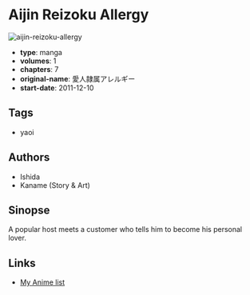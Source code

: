 # Aijin Reizoku Allergy

![aijin-reizoku-allergy](https://cdn.myanimelist.net/images/manga/2/71509.jpg)

-   **type**: manga
-   **volumes**: 1
-   **chapters**: 7
-   **original-name**: 愛人隷属アレルギー
-   **start-date**: 2011-12-10

## Tags

-   yaoi

## Authors

-   Ishida
-   Kaname (Story & Art)

## Sinopse

A popular host meets a customer who tells him to become his personal lover.

## Links

-   [My Anime list](https://myanimelist.net/manga/40607/Aijin_Reizoku_Allergy)
